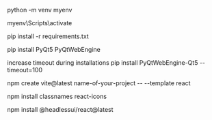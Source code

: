 python -m venv myenv

myenv\Scripts\activate

pip install -r requirements.txt

pip install PyQt5 PyQtWebEngine

increase timeout during installations
pip install PyQtWebEngine-Qt5 --timeout=100

npm create vite@latest name-of-your-project -- --template react

npm install classnames react-icons

npm install @headlessui/react@latest
